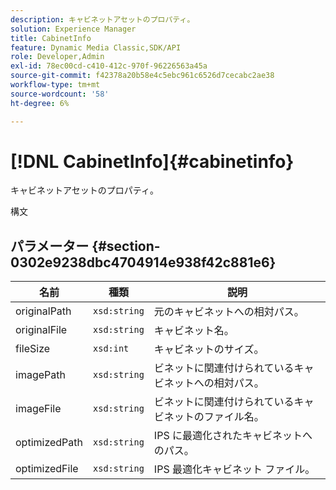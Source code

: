 ```yaml
---
description: キャビネットアセットのプロパティ。
solution: Experience Manager
title: CabinetInfo
feature: Dynamic Media Classic,SDK/API
role: Developer,Admin
exl-id: 78ec00cd-c410-412c-970f-96226563a45a
source-git-commit: f42378a20b58e4c5ebc961c6526d7cecabc2ae38
workflow-type: tm+mt
source-wordcount: '58'
ht-degree: 6%

---
```


# [!DNL CabinetInfo]{#cabinetinfo}

キャビネットアセットのプロパティ。

構文

## パラメーター {#section-0302e9238dbc4704914e938f42c881e6}

| 名前 | 種類 | 説明 |
|---|---|---|
| originalPath | `xsd:string` | 元のキャビネットへの相対パス。 |
| originalFile | `xsd:string` | キャビネット名。 |
| fileSize | `xsd:int` | キャビネットのサイズ。 |
| imagePath | `xsd:string` | ビネットに関連付けられているキャビネットへの相対パス。 |
| imageFile | `xsd:string` | ビネットに関連付けられているキャビネットのファイル名。 |
| optimizedPath | `xsd:string` | IPS に最適化されたキャビネットへのパス。 |
| optimizedFile | `xsd:string` | IPS 最適化キャビネット ファイル。 |
